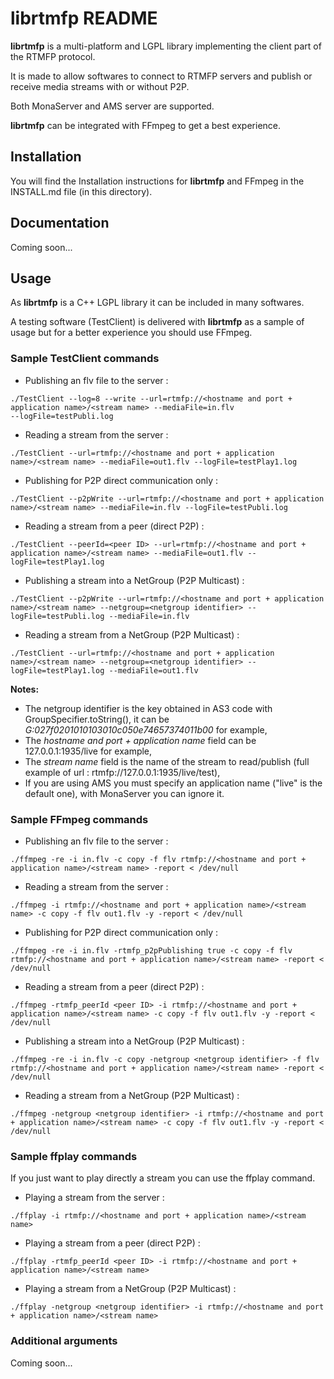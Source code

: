 librtmfp README
===============

**librtmfp** is a multi-platform and LGPL library implementing the client part of the RTMFP protocol. 

It is made to allow softwares to connect to RTMFP servers and publish or receive media streams with or without P2P.

Both MonaServer and AMS server are supported.

**librtmfp** can be integrated with FFmpeg to get a best experience.

## Installation

You will find the Installation instructions for **librtmfp** and FFmpeg in the INSTALL.md file (in this directory).

## Documentation

Coming soon...

## Usage

As **librtmfp** is a C++ LGPL library it can be included in many softwares.

A testing software (TestClient) is delivered with **librtmfp** as a sample of usage but for a better experience you should use FFmpeg.

### Sample TestClient commands

- Publishing an flv file to the server :

```
./TestClient --log=8 --write --url=rtmfp://<hostname and port + application name>/<stream name> --mediaFile=in.flv
--logFile=testPubli.log
```
	
- Reading a stream from the server :

```
./TestClient --url=rtmfp://<hostname and port + application name>/<stream name> --mediaFile=out1.flv --logFile=testPlay1.log
```

- Publishing for P2P direct communication only :

```
./TestClient --p2pWrite --url=rtmfp://<hostname and port + application name>/<stream name> --mediaFile=in.flv --logFile=testPubli.log
```

- Reading a stream from a peer (direct P2P) :

```
./TestClient --peerId=<peer ID> --url=rtmfp://<hostname and port + application name>/<stream name> --mediaFile=out1.flv --logFile=testPlay1.log
```
	
- Publishing a stream into a NetGroup (P2P Multicast) :

```
./TestClient --p2pWrite --url=rtmfp://<hostname and port + application name>/<stream name> --netgroup=<netgroup identifier> --logFile=testPubli.log --mediaFile=in.flv
```

- Reading a stream from a NetGroup (P2P Multicast) :

```
./TestClient --url=rtmfp://<hostname and port + application name>/<stream name> --netgroup=<netgroup identifier> --logFile=testPlay1.log --mediaFile=out1.flv
```
 
**Notes:** 

- The netgroup identifier is the key obtained in AS3 code with GroupSpecifier.toString(), it can be *G:027f0201010103010c050e74657374011b00* for example,
- The *hostname and port + application name* field can be 127.0.0.1:1935/live for example,
- The *stream name* field is the name of the stream to read/publish (full example of url : rtmfp://127.0.0.1:1935/live/test),
- If you are using AMS you must specify an application name ("live" is the default one), with MonaServer you can ignore it.
 
### Sample FFmpeg commands
 
- Publishing an flv file to the server :
	
```
./ffmpeg -re -i in.flv -c copy -f flv rtmfp://<hostname and port + application name>/<stream name> -report < /dev/null
```

- Reading a stream from the server :

```
./ffmpeg -i rtmfp://<hostname and port + application name>/<stream name> -c copy -f flv out1.flv -y -report < /dev/null
```

- Publishing for P2P direct communication only :

```
./ffmpeg -re -i in.flv -rtmfp_p2pPublishing true -c copy -f flv rtmfp://<hostname and port + application name>/<stream name> -report < /dev/null
```

- Reading a stream from a peer (direct P2P) :
	
```
./ffmpeg -rtmfp_peerId <peer ID> -i rtmfp://<hostname and port + application name>/<stream name> -c copy -f flv out1.flv -y -report < /dev/null
```

- Publishing a stream into a NetGroup (P2P Multicast) :
	
```
./ffmpeg -re -i in.flv -c copy -netgroup <netgroup identifier> -f flv rtmfp://<hostname and port + application name>/<stream name> -report < /dev/null
```

- Reading a stream from a NetGroup (P2P Multicast) :

```
./ffmpeg -netgroup <netgroup identifier> -i rtmfp://<hostname and port + application name>/<stream name> -c copy -f flv out1.flv -y -report < /dev/null
```

### Sample ffplay commands

If you just want to play directly a stream you can use the ffplay command.

- Playing a stream from the server :

```
./ffplay -i rtmfp://<hostname and port + application name>/<stream name>
```

- Playing a stream from a peer (direct P2P) :
	
```
./ffplay -rtmfp_peerId <peer ID> -i rtmfp://<hostname and port + application name>/<stream name>
```

- Playing a stream from a NetGroup (P2P Multicast) :
	
```
./ffplay -netgroup <netgroup identifier> -i rtmfp://<hostname and port + application name>/<stream name>
```

### Additional arguments

Coming soon...

